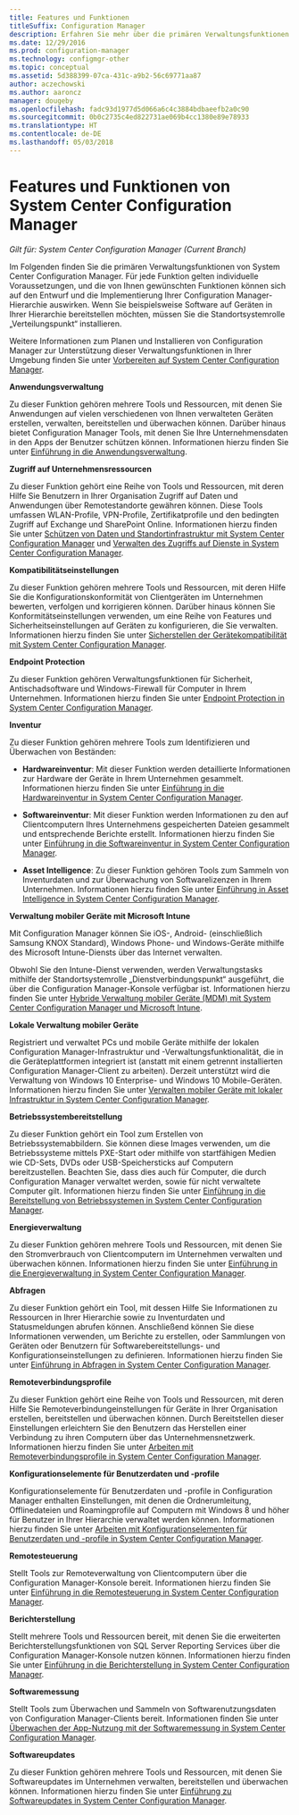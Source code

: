 ```yaml
---
title: Features und Funktionen
titleSuffix: Configuration Manager
description: Erfahren Sie mehr über die primären Verwaltungsfunktionen von System Center Configuration Manager.
ms.date: 12/29/2016
ms.prod: configuration-manager
ms.technology: configmgr-other
ms.topic: conceptual
ms.assetid: 5d388399-07ca-431c-a9b2-56c69771aa87
author: aczechowski
ms.author: aaroncz
manager: dougeby
ms.openlocfilehash: fadc93d1977d5d066a6c4c3884bdbaeefb2a0c90
ms.sourcegitcommit: 0b0c2735c4ed822731ae069b4cc1380e89e78933
ms.translationtype: HT
ms.contentlocale: de-DE
ms.lasthandoff: 05/03/2018
---
```

# <a name="features-and-capabilities-of-system-center-configuration-manager"></a>Features und Funktionen von System Center Configuration Manager

*Gilt für: System Center Configuration Manager (Current Branch)*

Im Folgenden finden Sie die primären Verwaltungsfunktionen von System Center Configuration Manager. Für jede Funktion gelten individuelle Voraussetzungen, und die von Ihnen gewünschten Funktionen können sich auf den Entwurf und die Implementierung Ihrer Configuration Manager-Hierarchie auswirken. Wenn Sie beispielsweise Software auf Geräten in Ihrer Hierarchie bereitstellen möchten, müssen Sie die Standortsystemrolle „Verteilungspunkt“ installieren.  

 Weitere Informationen zum Planen und Installieren von Configuration Manager zur Unterstützung dieser Verwaltungsfunktionen in Ihrer Umgebung finden Sie unter [Vorbereiten auf System Center Configuration Manager](../../../core/plan-design/get-ready.md).  

 **Anwendungsverwaltung**  

 Zu dieser Funktion gehören mehrere Tools und Ressourcen, mit denen Sie Anwendungen auf vielen verschiedenen von Ihnen verwalteten Geräten erstellen, verwalten, bereitstellen und überwachen können. Darüber hinaus bietet Configuration Manager Tools, mit denen Sie Ihre Unternehmensdaten in den Apps der Benutzer schützen können. Informationen hierzu finden Sie unter [Einführung in die Anwendungsverwaltung](/sccm/apps/understand/introduction-to-application-management).

 **Zugriff auf Unternehmensressourcen**  

 Zu dieser Funktion gehört eine Reihe von Tools und Ressourcen, mit deren Hilfe Sie Benutzern in Ihrer Organisation Zugriff auf Daten und Anwendungen über Remotestandorte gewähren können. Diese Tools umfassen WLAN-Profile, VPN-Profile, Zertifikatprofile und den bedingten Zugriff auf Exchange und SharePoint Online. Informationen hierzu finden Sie unter [Schützen von Daten und Standortinfrastruktur mit System Center Configuration Manager](../../../protect/understand/protect-data-and-site-infrastructure.md) und [Verwalten des Zugriffs auf Dienste in System Center Configuration Manager](../../../protect/deploy-use/manage-access-to-services.md).  

 **Kompatibilitätseinstellungen**  

 Zu dieser Funktion gehören mehrere Tools und Ressourcen, mit deren Hilfe Sie die Konfigurationskonformität von Clientgeräten im Unternehmen bewerten, verfolgen und korrigieren können. Darüber hinaus können Sie Konformitätseinstellungen verwenden, um eine Reihe von Features und Sicherheitseinstellungen auf Geräten zu konfigurieren, die Sie verwalten. Informationen hierzu finden Sie unter [Sicherstellen der Gerätekompatibilität mit System Center Configuration Manager](../../../compliance/understand/ensure-device-compliance.md).  

 **Endpoint Protection**  

 Zu dieser Funktion gehören Verwaltungsfunktionen für Sicherheit, Antischadsoftware und Windows-Firewall für Computer in Ihrem Unternehmen. Informationen hierzu finden Sie unter [Endpoint Protection in System Center Configuration Manager](../../../protect/deploy-use/endpoint-protection.md).  

 **Inventur**  

 Zu dieser Funktion gehören mehrere Tools zum Identifizieren und Überwachen von Beständen:  

-   **Hardwareinventur**: Mit dieser Funktion werden detaillierte Informationen zur Hardware der Geräte in Ihrem Unternehmen gesammelt. Informationen hierzu finden Sie unter [Einführung in die Hardwareinventur in System Center Configuration Manager](../../../core/clients/manage/inventory/introduction-to-hardware-inventory.md).  

-   **Softwareinventur**: Mit dieser Funktion werden Informationen zu den auf Clientcomputern Ihres Unternehmens gespeicherten Dateien gesammelt und entsprechende Berichte erstellt. Informationen hierzu finden Sie unter [Einführung in die Softwareinventur in System Center Configuration Manager](../../../core/clients/manage/inventory/introduction-to-software-inventory.md).  

-   **Asset Intelligence**: Zu dieser Funktion gehören Tools zum Sammeln von Inventurdaten und zur Überwachung von Softwarelizenzen in Ihrem Unternehmen. Informationen hierzu finden Sie unter [Einführung in Asset Intelligence in System Center Configuration Manager](../../../core/clients/manage/asset-intelligence/introduction-to-asset-intelligence.md).  

**Verwaltung mobiler Geräte mit Microsoft Intune**  

 Mit Configuration Manager können Sie iOS-, Android- (einschließlich Samsung KNOX Standard), Windows Phone- und Windows-Geräte mithilfe des Microsoft Intune-Diensts über das Internet verwalten.

 Obwohl Sie den Intune-Dienst verwenden, werden Verwaltungstasks mithilfe der Standortsystemrolle „Dienstverbindungspunkt“ ausgeführt, die über die Configuration Manager-Konsole verfügbar ist. Informationen hierzu finden Sie unter [Hybride Verwaltung mobiler Geräte (MDM) mit System Center Configuration Manager und Microsoft Intune](../../../mdm/understand/hybrid-mobile-device-management.md).  

 **Lokale Verwaltung mobiler Geräte**  

 Registriert und verwaltet PCs und mobile Geräte mithilfe der lokalen Configuration Manager-Infrastruktur und -Verwaltungsfunktionalität, die in die Geräteplattformen integriert ist (anstatt mit einem getrennt installierten Configuration Manager-Client zu arbeiten). Derzeit unterstützt wird die Verwaltung von Windows 10 Enterprise- und Windows 10 Mobile-Geräten. Informationen hierzu finden Sie unter [Verwalten mobiler Geräte mit lokaler Infrastruktur in System Center Configuration Manager](../../../mdm/understand/manage-mobile-devices-with-on-premises-infrastructure.md).  

 **Betriebssystembereitstellung**  

 Zu dieser Funktion gehört ein Tool zum Erstellen von Betriebssystemabbildern. Sie können diese Images verwenden, um die Betriebssysteme mittels PXE-Start oder mithilfe von startfähigen Medien wie CD-Sets, DVDs oder USB-Speichersticks auf Computern bereitzustellen. Beachten Sie, dass dies auch für Computer, die durch Configuration Manager verwaltet werden, sowie für nicht verwaltete Computer gilt. Informationen hierzu finden Sie unter [Einführung in die Bereitstellung von Betriebssystemen in System Center Configuration Manager](../../../osd/understand/introduction-to-operating-system-deployment.md).  

 **Energieverwaltung**  

 Zu dieser Funktion gehören mehrere Tools und Ressourcen, mit denen Sie den Stromverbrauch von Clientcomputern im Unternehmen verwalten und überwachen können. Informationen hierzu finden Sie unter [Einführung in die Energieverwaltung in System Center Configuration Manager](../../../core/clients/manage/power/introduction-to-power-management.md).  

 **Abfragen**  

 Zu dieser Funktion gehört ein Tool, mit dessen Hilfe Sie Informationen zu Ressourcen in Ihrer Hierarchie sowie zu Inventurdaten und Statusmeldungen abrufen können. Anschließend können Sie diese Informationen verwenden, um Berichte zu erstellen, oder Sammlungen von Geräten oder Benutzern für Softwarebereitstellungs- und Konfigurationseinstellungen zu definieren. Informationen hierzu finden Sie unter [Einführung in Abfragen in System Center Configuration Manager](../../../core/servers/manage/introduction-to-queries.md).  

 **Remoteverbindungsprofile**  

 Zu dieser Funktion gehört eine Reihe von Tools und Ressourcen, mit deren Hilfe Sie Remoteverbindungeinstellungen für Geräte in Ihrer Organisation erstellen, bereitstellen und überwachen können. Durch Bereitstellen dieser Einstellungen erleichtern Sie den Benutzern das Herstellen einer Verbindung zu ihren Computern über das Unternehmensnetzwerk. Informationen hierzu finden Sie unter [Arbeiten mit Remoteverbindungsprofile in System Center Configuration Manager](/sccm/compliance/deploy-use/create-remote-connection-profiles).  

 **Konfigurationselemente für Benutzerdaten und -profile**  

 Konfigurationselemente für Benutzerdaten und -profile in Configuration Manager enthalten Einstellungen, mit denen die Ordnerumleitung, Offlinedateien und Roamingprofile auf Computern mit Windows 8 und höher für Benutzer in Ihrer Hierarchie verwaltet werden können. Informationen hierzu finden Sie unter [Arbeiten mit Konfigurationselementen für Benutzerdaten und -profile in System Center Configuration Manager](/sccm/compliance/deploy-use/create-user-data-and-profiles-configuration-items).  

 **Remotesteuerung**  

 Stellt Tools zur Remoteverwaltung von Clientcomputern über die Configuration Manager-Konsole bereit. Informationen hierzu finden Sie unter [Einführung in die Remotesteuerung in System Center Configuration Manager](../../../core/clients/manage/remote-control/introduction-to-remote-control.md).  

 **Berichterstellung**  

 Stellt mehrere Tools und Ressourcen bereit, mit denen Sie die erweiterten Berichterstellungsfunktionen von SQL Server Reporting Services über die Configuration Manager-Konsole nutzen können. Informationen hierzu finden Sie unter [Einführung in die Berichterstellung in System Center Configuration Manager](../../../core/servers/manage/introduction-to-reporting.md).  

 **Softwaremessung**  

 Stellt Tools zum Überwachen und Sammeln von Softwarenutzungsdaten von Configuration Manager-Clients bereit. Informationen finden Sie unter [Überwachen der App-Nutzung mit der Softwaremessung in System Center Configuration Manager](../../../apps/deploy-use/monitor-app-usage-with-software-metering.md).  

 **Softwareupdates**  

 Zu dieser Funktion gehören mehrere Tools und Ressourcen, mit denen Sie Softwareupdates im Unternehmen verwalten, bereitstellen und überwachen können. Informationen hierzu finden Sie unter [Einführung zu Softwareupdates in System Center Configuration Manager](/sccm/sum/understand/software-updates-introduction).  
